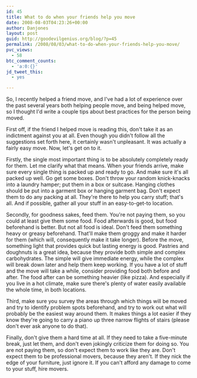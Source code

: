 ```yaml
---
id: 45
title: What to do when your friends help you move
date: 2008-08-03T04:23:26+00:00
author: Danjones
layout: post
guid: http://goodevilgenius.org/blog/?p=45
permalink: /2008/08/03/what-to-do-when-your-friends-help-you-move/
pvc_views:
  - 58
btc_comment_counts:
  - 'a:0:{}'
jd_tweet_this:
  - yes

---
```

So, I recently helped a friend move, and I've had a lot of experience over the past several years both helping people move, and being helped move, so I thought I'd write a couple tips about best practices for the person being moved.

First off, if the friend I helped move is reading this, don't take it as an indictment against you at all. Even though you didn't follow all the suggestions set forth here, it certainly wasn't unpleasant. It was actually a fairly easy move. Now, let's get on to it.

Firstly, the single most important thing is to be absolutely completely ready for them. Let me clarify what that means. When your friends arrive, make sure every single thing is packed up and ready to go. And make sure it's all packed up well. Go get some boxes. Don't throw your random knick-knacks into a laundry hamper; put them in a box or suitcase. Hanging clothes should be put into a garment box or hanging garment bag. Don't expect them to do any packing at all. They're there to help you carry stuff; that's all. And if possible, gather all your stuff in an easy-to-get-to location.

Secondly, for goodness sakes, feed them. You're not paying them, so you could at least give them some food. Food afterwards is good, but food beforehand is better. But not all food is ideal. Don't feed them something heavy or greasy beforehand. That'll make them groggy and make it harder for them (which will, consequently make it take longer). Before the move, something light that provides quick but lasting energy is good. Pastries and doughnuts is a great idea, because they provide both simple and complex carbohydrates. The simple will give immediate energy, while the complex will break down later and help them keep working. If you have a lot of stuff and the move will take a while, consider providing food both before and after. The food after can be something heavier (like pizza). And especially if you live in a hot climate, make sure there's plenty of water easily available the whole time, in both locations.

Third, make sure you survey the areas through which things will be moved and try to identify problem spots beforehand, and try to work out what will probably be the easiest way around them. It makes things a lot easier if they know they're going to carry a piano up three narrow flights of stairs (please don't ever ask anyone to do that).

Finally, don't give them a hard time at all. If they need to take a five-minute break, just let them, and don't even jokingly criticize them for doing so. You are not paying them, so don't expect them to work like they are. Don't expect them to be professional movers, because they aren't. If they nick the edge of your furniture, just ignore it. If you can't afford any damage to come to your stuff, hire movers.
